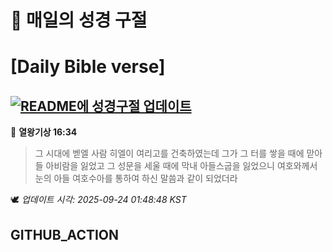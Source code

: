 # 🙏 매일의 성경 구절
# [Daily Bible verse]
## [![README에 성경구절 업데이트](https://github.com/DONGSUKA/first_test/actions/workflows/update-readme-bible.yml/badge.svg)](https://github.com/DONGSUKA/first_test/actions/workflows/update-readme-bible.yml)
<!-- START_BIBLE_VERSE -->
📖 **열왕기상 16:34**
> 그 시대에 벧엘 사람 히엘이 여리고를 건축하였는데 그가 그 터를 쌓을 때에 맏아들 아비람을 잃었고 그 성문을 세울 때에 막내 아들스굽을 잃었으니 여호와께서 눈의 아들 여호수아를 통하여 하신 말씀과 같이 되었더라

🕊️ _업데이트 시각: 2025-09-24 01:48:48 KST_
  <!-- END_BIBLE_VERSE -->
## GITHUB_ACTION
